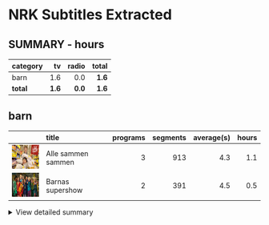 # NRK Subtitles Extracted
## SUMMARY - hours
| category              | tv   | radio                    |   **total** |
|:-------------------|-------------:|----------------------------:|---------------------------:|
| barn | 1.6 | 0.0                  |        **1.6** |
| **total** | **1.6** | **0.0**                  |        **1.6** |

## barn
|                                                                                       | title              |   programs |   segments |   average(s) |   hours |
|:--------------------------------------------------------------------------------------|:-------------------|-----------:|-----------:|-------------:|--------:|
| <img src="cachedimages/Cunw69xZv4gApIx5s-RjzAlNvQ4x2gs_u5X9tx75IJrQ.jpg" height="48"> | Alle sammen sammen |          3 |        913 |          4.3 |     1.1 |
| <img src="cachedimages/MBhV845j-22KU4JLQhX06AutGeiOj25l-J4DTt1kJQVw.jpg" height="48"> | Barnas supershow   |          2 |        391 |          4.5 |     0.5 |

<details><summary>View detailed summary</summary>

| title              | program_id   | subtitle   |   segments |   average(s) |   hours |
|:-------------------|:-------------|:-----------|-----------:|-------------:|--------:|
| Alle sammen sammen | MSUB22000113 | 1. episode |        321 |          4.1 |     0.4 |
| Alle sammen sammen | MSUB22000213 | 2. episode |        309 |          4.4 |     0.4 |
| Alle sammen sammen | MSUB22000313 | 3. episode |        283 |          4.4 |     0.3 |
| Barnas supershow   | MSUS01004710 | 1. episode |        154 |          3.9 |     0.2 |
| Barnas supershow   | MSUS01004810 | 2. episode |        237 |          4.9 |     0.3 |
</details>

